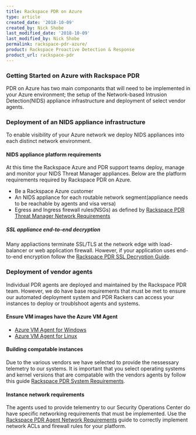 ```yaml
---
title: Rackspace PDR on Azure
type: article
created_date: '2018-10-09'
created_by: Nick Shobe
last_modified_date: '2018-10-09'
last_modified_by: Nick Shobe
permalink: rackspace-pdr-azure/
product: Rackspace Proactive Detection & Response
product_url: rackspace-pdr
---
```


### Getting Started on Azure with Rackspace PDR

PDR on Azure has two main componants that will need to be implemented in your Azure environment; the setup of the Network-based Intrusion Detection(NIDS) appliance infrastructure and deployment of select vendor agents.

### Deployment of an NIDS appliance infrastructure

To enable visibility of your Azure network we deploy NIDS appliances into each distinct network environment.

#### NIDS appliance platform requirements

At this time the Rackspace Azure and PDR support teams deploy, manage and monitor your NIDS Threat Manager appliances. Below are the platform requirements required by Rackspace PDR on Azure.

- Be a Rackspace Azure customer
- An NIDS appliance for each routable network segment(appliance needs to be reachable by agents and visa versa)
- Egress and Ingress firewall rules(NSGs) as defined by [Rackspace PDR Threat Manager Network Requirements](/how-to/rackspace-pdr-nids-networking/)

##### SSL appliance end-to-end decryption
Many appliactions terminate SSL/TLS at the network edge with load-balancer or web application firewall. However, if your application uses end-to-end encryption follow the [Rackspace PDR SSL Decryption Guide](/how-to/rackspace-pdr-ssl-decryption/).

### Deployment of vendor agents

Individual PDR agents are deployed and maintained by the Rackspace PDR team. However, we do have base requirements that must be met to ensure our automated deployment system and PDR Rackers can access your instances to deploy or troublshoot agents and systems.

#### Ensure VM images have the Azure VM Agent

- [Azure VM Agent for Windows](https://docs.microsoft.com/en-us/azure/virtual-machines/extensions/agent-windows)
- [Azure VM Agent for Linux](https://docs.microsoft.com/en-us/azure/virtual-machines/extensions/agent-linux)

#### Building compatable instances
Due to the various vendors we have selected to provide the nessessary telemetry to our systems. It is important that you select operating systems and kernel versions that are compatable with the vendors agents by follow this guide [Rackspace PDR System Requirements](/how-to/rackspace-pdr-agent-compatablity/).

#### Instance network requirements
The agents used to provide telementry to our Security Operations Center do have specific networking requirements that must be implemented. Use the [Rackspace PDR Agent Network Requirements](/how-to/rackspace-pdr-agent-networking/) guide to correctly implement network ACLs and firewall rules for your platform.
